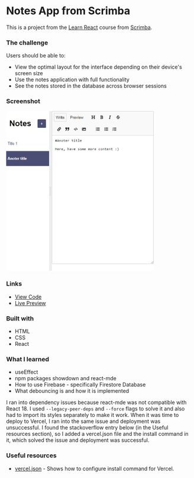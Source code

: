 # Notes App from Scrimba

This is a project from the [Learn React](https://scrimba.com/learn/learnreact) course from [Scrimba](https://scrimba.com/). 

### The challenge

Users should be able to:

- View the optimal layout for the interface depending on their device's screen size
- Use the notes application with full functionality
- See the notes stored in the database across browser sessions

### Screenshot

![](./screenshot.jpeg)

### Links

- [View Code](https://github.com/elizerdim/react-notes-app)
- [Live Preview](https://react-notes-app-ten-mu.vercel.app/)

### Built with

- HTML
- CSS
- React

### What I learned

- useEffect
- npm packages showdown and react-mde
- How to use Firebase - specifically Firestore Database
- What debouncing is and how it is implemented

I ran into dependency issues because react-mde was not compatible with React 18. I used ```--legacy-peer-deps``` and ```--force``` flags to solve it and also had to import its styles separately to make it work. When it was time to deploy to Vercel, I ran into the same issue and deployment was unsuccessful. I found the stackoverflow entry below (in the Useful resources section), so I added a vercel.json file and the install command in it, which solved the issue and deployment was successful.

### Useful resources

- [vercel.json](https://stackoverflow.com/a/74665277) - Shows how to configure install command for Vercel.